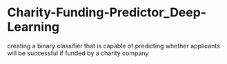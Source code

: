 # Charity-Funding-Predictor_Deep-Learning
creating a binary classifier that is capable of predicting whether applicants will be successful if funded by a charity company
